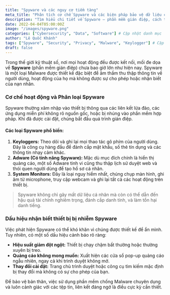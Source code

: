 ```yaml
---
title: "Spyware và các nguy cơ tiềm tàng"
meta_title: "Phân tích cơ chế Spyware và các biện pháp bảo vệ dữ liệu cá nhân"
description: "Tìm hiểu chi tiết về Spyware – phần mềm gián điệp, cách thức chúng xâm nhập thiết bị và những mối đe dọa nghiêm trọng đối với quyền riêng tư và an toàn thông tin."
date: 2022-04-04T05:00:00Z
image: "/images/spyware.png"
categories: ["Cybersecurity", "Data", "Software"] # Cập nhật danh mục
author: "Lê Quốc Khánh"
tags: ["Spyware", "Security", "Privacy", "Malware", "Keylogger"] # Cập nhật thẻ
draft: false
---
```


Trong thế giới kỹ thuật số, nơi mọi hoạt động đều được kết nối, mối đe dọa về **Spyware** (phần mềm gián điệp) chưa bao giờ lớn như hiện nay. Spyware là một loại Malware được thiết kế đặc biệt để âm thầm thu thập thông tin về người dùng, hoạt động của họ mà không được sự cho phép hoặc nhận biết của nạn nhân.

### Cơ chế hoạt động và Phân loại Spyware

Spyware thường xâm nhập vào thiết bị thông qua các liên kết lừa đảo, các ứng dụng miễn phí không rõ nguồn gốc, hoặc bị nhúng vào phần mềm hợp pháp. Khi đã được cài đặt, chúng bắt đầu quá trình gián điệp.

#### Các loại Spyware phổ biến:

1.  **Keyloggers:** Theo dõi và ghi lại mọi thao tác gõ phím của người dùng. Đây là công cụ hàng đầu để đánh cắp mật khẩu, số thẻ tín dụng và các thông tin nhạy cảm khác.
2.  **Adware (Có tính năng Spyware):** Mặc dù mục đích chính là hiển thị quảng cáo, một số Adware tinh vi cũng thu thập lịch sử duyệt web và thói quen người dùng để tạo hồ sơ cá nhân.
3.  **System Monitors:** Đây là loại nguy hiểm nhất, chúng chụp màn hình, ghi âm từ microphone, truy cập webcam và ghi lại tất cả các hoạt động trên thiết bị.

> Spyware không chỉ gây mất dữ liệu cá nhân mà còn có thể dẫn đến hậu quả tài chính nghiêm trọng, đánh cắp danh tính, và làm tổn hại danh tiếng.

### Dấu hiệu nhận biết thiết bị bị nhiễm Spyware

Việc phát hiện Spyware có thể khó khăn vì chúng được thiết kế để ẩn mình. Tuy nhiên, có một số dấu hiệu cảnh báo rõ ràng:

* **Hiệu suất giảm đột ngột:** Thiết bị chạy chậm bất thường hoặc thường xuyên bị treo.
* **Quảng cáo không mong muốn:** Xuất hiện các cửa sổ pop-up quảng cáo ngẫu nhiên, ngay cả khi trình duyệt không mở.
* **Thay đổi cài đặt:** Trang chủ trình duyệt hoặc công cụ tìm kiếm mặc định bị thay đổi mà không có sự cho phép của bạn.

Để bảo vệ bản thân, việc sử dụng phần mềm chống Malware chuyên dụng và luôn cảnh giác với các tệp tin, liên kết đáng ngờ là điều cực kỳ cần thiết.